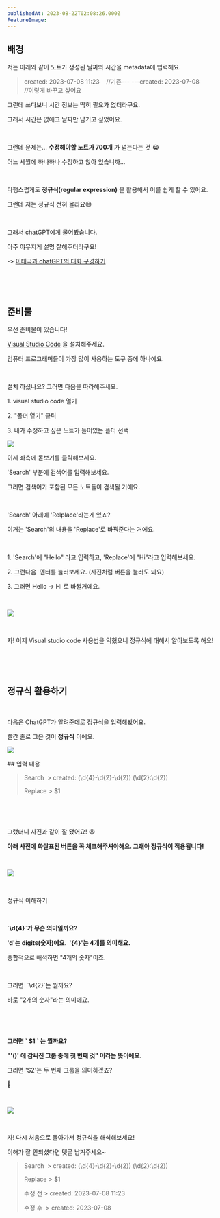 ```yaml
---
publishedAt: 2023-08-22T02:08:26.000Z
FeatureImage: 
---
```

## 배경

저는 아래와 같이 노트가 생성된 날짜와 시간을 metadata에 입력해요.

> created: 2023-07-08 11:23    //기존--- ---created: 2023-07-08             //이렇게 바꾸고 싶어요

그런데 쓰다보니 시간 정보는 딱히 필요가 없더라구요.

그래서 시간은 없애고 날짜만 남기고 싶었어요.

​

그런데 문제는... **수정해야할 노트가 700개** 가 넘는다는 것 😭

어느 세월에 하나하나 수정하고 앉아 있습니까...

​

다행스럽게도 **정규식(regular expression)** 을 활용해서 이를 쉽게 할 수 있어요.

그런데 저는 정규식 전혀 몰라요😅

​

그래서 chatGPT에게 물어봤습니다.

아주 야무지게 설명 잘해주더라구요!

-\> [이태극과 chatGPT의 대화 구경하기](https://chat.openai.com/share/771886bf-5a4d-402c-8e76-7a8a1cda58e7)

​

​

## 준비물

우선 준비물이 있습니다!

[Visual Studio Code](https://code.visualstudio.com/) 을 설치해주세요.

컴퓨터 프로그래머들이 가장 많이 사용하는 도구 중에 하나에요.

​

설치 하셨나요? 그러면 다음을 따라해주세요.

1\. visual studio code 열기

2\. "폴더 열기" 클릭

3\. 내가 수정하고 싶은 노트가 들어있는 폴더 선택

[![](https://i.imgur.com/Dx8Joo0.png)](https://imgur.com/Dx8Joo0)

이제 좌측에 돋보기를 클릭해보세요.

'Search' 부분에 검색어를 입력해보세요.

그러면 검색어가 포함된 모든 노트들이 검색될 거에요.

​

'Search' 아래에 'Relplace'라는게 있죠?

이거는 'Search'의 내용을 'Replace'로 바꿔준다는 거에요.

​

1\. 'Search'에 "Hello" 라고 입력하고, 'Replace'에 "Hi"라고 입력해보세요.

2\. 그런다음  엔터를 눌러보세요. (사진처럼 버튼을 눌러도 되요)

3\. 그러면 Hello -> Hi 로 바뀔거에요.

​

[![](https://i.imgur.com/aoVYloD.png)](https://imgur.com/aoVYloD)

​

자! 이제 Visual studio code 사용법을 익혔으니 정규식에 대해서 알아보도록 해요!

​

​

## 정규식 활용하기

​

다음은 ChatGPT가 알려준데로 정규식을 입력해봤어요.

빨간 줄로 그은 것이 **정규식** 이에요.

[![](https://i.imgur.com/7Qfk134.png)](https://imgur.com/7Qfk134)

\## 입력 내용

> Search  > created: (\\d{4}-\\d{2}-\\d{2}) (\\d{2}:\\d{2})
>
> Replace > $1

​

​

그랬더니 사진과 같이 잘 됐어요! 😆

**아래 사진에 화살표된 버튼을 꼭 체크해주셔야해요. 그래야 정규식이 적용됩니다!**

​

[![](https://i.imgur.com/13GF9cP.png)](https://imgur.com/13GF9cP)

​

정규식 이해하기

​

**\`\\d{4}\`가 무슨 의미일까요?**

**'d'는 digits(숫자)에요.  '{4}'는 4개를 의미해요.**

종합적으로 해석하면 "4개의 숫자"이죠.

​

그러면  \`\\d{2}\`는 뭘까요?

바로 "2개의 숫자"라는 의미에요.

​

​

**그러면 \` $1 \` 는 뭘까요?**

**"'()' 에 감싸진 그룹 중에 첫 번째 것" 이라는 뜻이에요.**

그러면 '$2'는 두 번째 그룹을 의미하겠죠?



​

[![](https://i.imgur.com/9M3I90J.png)](https://imgur.com/9M3I90J)

​

자! 다시 처음으로 돌아가서 정규식을 해석해보세요!

이해가 잘 안되셨다면 댓글 남겨주세요~

> Search  > created: (\\d{4}-\\d{2}-\\d{2}) (\\d{2}:\\d{2})
>
> Replace > $1
>
> 수정 전 \> created: 2023-07-08 11:23
>
> 수정 후  \> created: 2023-07-08

​
